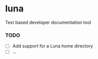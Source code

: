 # luna
Text based developer documentation tool

### TODO

- [ ] Add support for a Luna home directory
- [ ] ...
